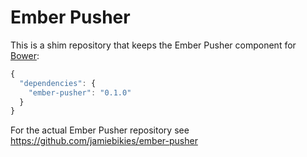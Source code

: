 #  Ember Pusher

This is a shim repository that keeps the Ember Pusher component for
[Bower](http://bower.io):

```js
{
  "dependencies": {
    "ember-pusher": "0.1.0"
  }
}
```

For the actual Ember Pusher repository see
https://github.com/jamiebikies/ember-pusher
